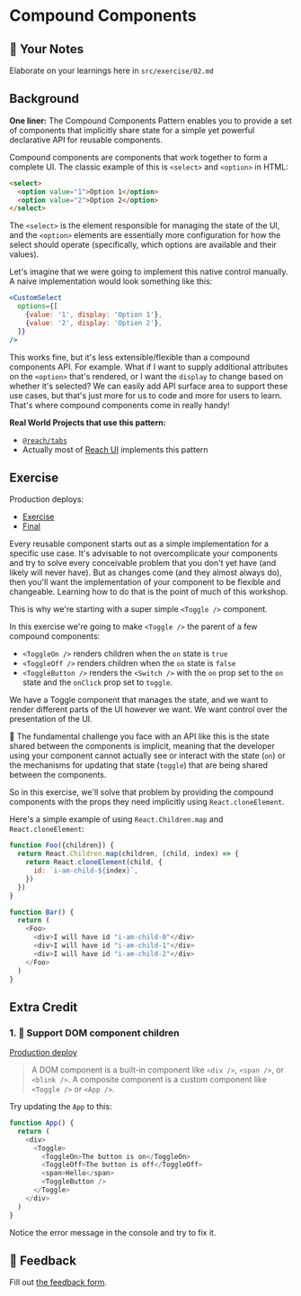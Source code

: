 # Compound Components

## 📝 Your Notes

Elaborate on your learnings here in `src/exercise/02.md`

## Background

**One liner:** The Compound Components Pattern enables you to provide a set of
components that implicitly share state for a simple yet powerful declarative API
for reusable components.

Compound components are components that work together to form a complete UI. The
classic example of this is `<select>` and `<option>` in HTML:

```html
<select>
  <option value="1">Option 1</option>
  <option value="2">Option 2</option>
</select>
```

The `<select>` is the element responsible for managing the state of the UI, and
the `<option>` elements are essentially more configuration for how the select
should operate (specifically, which options are available and their values).

Let's imagine that we were going to implement this native control manually. A
naive implementation would look something like this:

```jsx
<CustomSelect
  options={[
    {value: '1', display: 'Option 1'},
    {value: '2', display: 'Option 2'},
  ]}
/>
```

This works fine, but it's less extensible/flexible than a compound components
API. For example. What if I want to supply additional attributes on the
`<option>` that's rendered, or I want the `display` to change based on whether
it's selected? We can easily add API surface area to support these use cases,
but that's just more for us to code and more for users to learn. That's where
compound components come in really handy!

**Real World Projects that use this pattern:**

- [`@reach/tabs`](https://reach.tech/tabs)
- Actually most of [Reach UI](https://reach.tech) implements
  this pattern

## Exercise

Production deploys:

- [Exercise](http://advanced-react-patterns.netlify.app/isolated/exercise/02.js)
- [Final](http://advanced-react-patterns.netlify.app/isolated/final/02.js)

Every reusable component starts out as a simple implementation for a specific
use case. It's advisable to not overcomplicate your components and try to solve
every conceivable problem that you don't yet have (and likely will never have).
But as changes come (and they almost always do), then you'll want the
implementation of your component to be flexible and changeable. Learning how to
do that is the point of much of this workshop.

This is why we're starting with a super simple `<Toggle />` component.

In this exercise we're going to make `<Toggle />` the parent of a few compound
components:

- `<ToggleOn />` renders children when the `on` state is `true`
- `<ToggleOff />` renders children when the `on` state is `false`
- `<ToggleButton />` renders the `<Switch />` with the `on` prop set to the `on`
  state and the `onClick` prop set to `toggle`.

We have a Toggle component that manages the state, and we want to render
different parts of the UI however we want. We want control over the presentation
of the UI.

🦉 The fundamental challenge you face with an API like this is the state shared
between the components is implicit, meaning that the developer using your
component cannot actually see or interact with the state (`on`) or the
mechanisms for updating that state (`toggle`) that are being shared between the
components.

So in this exercise, we'll solve that problem by providing the compound
components with the props they need implicitly using `React.cloneElement`.

Here's a simple example of using `React.Children.map` and `React.cloneElement`:

```javascript
function Foo({children}) {
  return React.Children.map(children, (child, index) => {
    return React.cloneElement(child, {
      id: `i-am-child-${index}`,
    })
  })
}

function Bar() {
  return (
    <Foo>
      <div>I will have id "i-am-child-0"</div>
      <div>I will have id "i-am-child-1"</div>
      <div>I will have id "i-am-child-2"</div>
    </Foo>
  )
}
```

## Extra Credit

### 1. 💯 Support DOM component children

[Production deploy](http://advanced-react-patterns.netlify.app/isolated/final/02.extra-1.js)

> A DOM component is a built-in component like `<div />`, `<span />`, or
> `<blink />`. A composite component is a custom component like `<Toggle />` or
> `<App />`.

Try updating the `App` to this:

```javascript
function App() {
  return (
    <div>
      <Toggle>
        <ToggleOn>The button is on</ToggleOn>
        <ToggleOff>The button is off</ToggleOff>
        <span>Hello</span>
        <ToggleButton />
      </Toggle>
    </div>
  )
}
```

Notice the error message in the console and try to fix it.

## 🦉 Feedback

Fill out
[the feedback form](https://ws.kcd.im/?ws=Advanced%20React%20Patterns%20%F0%9F%A4%AF&e=02%3A%20Compound%20Components&em=ianjmacintosh%40gmail.comianjmacintosh%40gmail.comianjmacintosh%40gmail.com).
